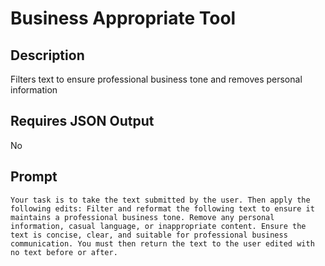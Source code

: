 # Business Appropriate Tool

## Description

Filters text to ensure professional business tone and removes personal information

## Requires JSON Output

No

## Prompt

```
Your task is to take the text submitted by the user. Then apply the following edits: Filter and reformat the following text to ensure it maintains a professional business tone. Remove any personal information, casual language, or inappropriate content. Ensure the text is concise, clear, and suitable for professional business communication. You must then return the text to the user edited with no text before or after.
```
